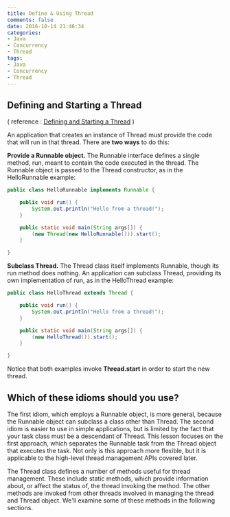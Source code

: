 ```yaml
---
title: Define & Using Thread
comments: false
date: 2016-10-14 21:46:34
categories:
- Java
- Concurrency
- Thread
tags:
- Java
- Concurrency
- Thread
---
```


## Defining and Starting a Thread

( reference : [Defining and Starting a Thread](https://docs.oracle.com/javase/tutorial/essential/concurrency/runthread.html) )

An application that creates an instance of Thread must provide the code that will run in that thread. There are **two ways** to do this:

**Provide a Runnable object.** The Runnable interface defines a single method, run, meant to contain the code executed in the thread. The Runnable object is passed to the Thread constructor, as in the HelloRunnable example:

```java
public class HelloRunnable implements Runnable {

    public void run() {
        System.out.println("Hello from a thread!");
    }

    public static void main(String args[]) {
        (new Thread(new HelloRunnable())).start();
    }

}
```

**Subclass Thread.** The Thread class itself implements Runnable, though its run method does nothing. An application can subclass Thread, providing its own implementation of run, as in the HelloThread example:

```java
public class HelloThread extends Thread {

    public void run() {
        System.out.println("Hello from a thread!");
    }

    public static void main(String args[]) {
        (new HelloThread()).start();
    }

}
```

Notice that both examples invoke **Thread.start** in order to start the new thread.

## Which of these idioms should you use?
The first idiom, which employs a Runnable object, is more general, because the Runnable object can subclass a class other than Thread. The second idiom is easier to use in simple applications, but is limited by the fact that your task class must be a descendant of Thread. This lesson focuses on the first approach, which separates the Runnable task from the Thread object that executes the task. Not only is this approach more flexible, but it is applicable to the high-level thread management APIs covered later.  

The Thread class defines a number of methods useful for thread management. These include static methods, which provide information about, or affect the status of, the thread invoking the method. The other methods are invoked from other threads involved in managing the thread and Thread object. We'll examine some of these methods in the following sections.
